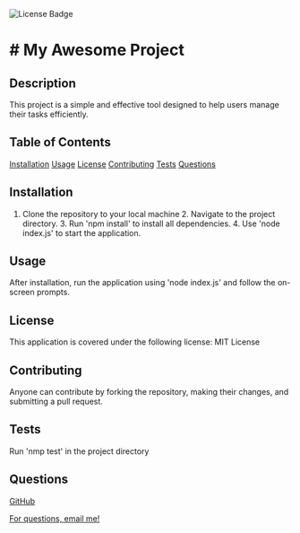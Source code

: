 ![License Badge](https://img.shields.io/badge/License-MIT-yellow.svg)

# # My Awesome Project

## Description

This project is a simple and effective tool designed to help users manage their tasks efficiently.

## Table of Contents

[Installation](#installation)
[Usage](#usage)
[License](#license)
[Contributing](#contributing)
[Tests](#tests)
[Questions](#questions)

## Installation

1. Clone the repository to your local machine 2. Navigate to the project directory. 3. Run 'npm install' to install all dependencies. 4. Use 'node index.js' to start the application.

## Usage

After installation, run the application using 'node index.js' and follow the on-screen prompts.

## License

This application is covered under the following license: MIT License

## Contributing

Anyone can contribute by forking the repository, making their changes, and submitting a pull request.

## Tests

Run 'nmp test' in the project directory

## Questions

[GitHub](https://github.com/McLeodHerritt)

[For questions, email me!](mailto:nmcleod2021@gmail.com)
